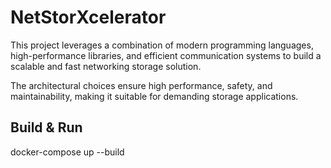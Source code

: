 # NetStorXcelerator
This project leverages a combination of modern programming languages, high-performance libraries, and efficient
communication systems to build a scalable and fast networking storage solution.

The architectural choices ensure high performance, safety, and maintainability, making it suitable for demanding storage
applications.

## Build & Run
docker-compose up --build